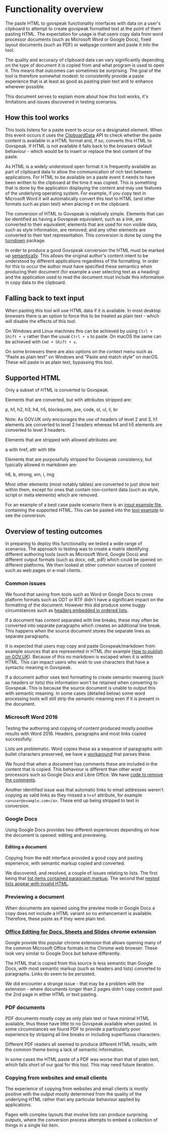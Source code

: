 # Functionality overview

The paste HTML to govspeak functionality interfaces with data on a user's
clipboard to attempt to create govspeak formatted text at the point of them
pasting HTML. The expectation for usage is that users copy data from
word processor documents (such as Microsoft Word or Google Docs),
fixed layout documents (such as PDF) or webpage content and paste it into the
tool.

The quality and accuracy of clipboard data can vary significantly depending on
the type of document it is copied from and what program is used to open it.
This means that outcomes can sometimes be surprising. The goal of the tool is
therefore somewhat modest: to consistently provide a paste experience that is
at least as good as pasting plain text and to enhance wherever possible.

This document serves to explain more about how this tool works, it's limitations
and issues discovered in testing scenarios.

## How this tool works

This tools listens for a paste event to occur on a designated element. When
this event occurs it uses the [ClipboardData][] API to check whether the paste
content is available in a HTML format and, if so, converts this HTML to
Govspeak. If HTML is not available it falls back to the browsers default
behaviour - which would be to insert or replace the text content of the paste.

As HTML is a widely understood open format it is frequently available as part
of clipboard data to allow the communication of rich text between applications.
For HTML to be available on a paste event it needs to have been written to the
clipboard at the time it was copied. This is something that is done by the
application displaying the content and may use features of the underlying
operating system. For example, if you copy text in Microsoft Word it will
automatically convert this text to HTML (and other formats such as plain text)
when placing it on the clipboard.

The conversion of HTML to Govspeak is relatively simple. Elements that can be
identified as having a Govspeak equivialent, such as a link, are converted to
their equivalent; elements that are used for non visible data, such as style
information, are removed; and any other elements are converted to their text
representation. This conversion is done by using the [turndown] package.

In order to produce a good Govspeak conversion the HTML must be marked up
[semantically][semantic-html]. This allows the original author's content intent
to be understood by different applications regardless of the formatting. In
order for this to occur the author must have specified these semantics when
producing their document (for example a user selecting text as a heading) and
the application used to read the document must include this information in
copy data to the clipboard.

## Falling back to text input

When pasting this tool will use HTML data if it is available. In most desktop
browsers there is an option to force this to be treated as plain text - which
will disable the effects of this tool.

On Windows and Linux machines this can be achieved by using `Ctrl + Shift + v`
rather than the usual `Ctrl + v` to paste. On macOS the same can be achieved
with `Cmd + Shift + v`.

On some browsers there are also options on the context menu such as "Paste as
plain text" on Windows and "Paste and match style" on macOS. These will paste
in as plain text, bypassing this tool.

## Supported HTML

Only a subset of HTML is converted to Govspeak.

Elements that are converted, but with attributes stripped are:

p, h1, h2, h3, h4, h5, blockquote, pre, code, ol, ul, li, br

Note: As GOV.UK only encourages the use of headers of level 2 and 3, h1 elements
are converted to level 2 headers whereas h4 and h5 elements are converted
to level 3 headers.

Elements that are stripped with allowed attributes are:

a with href, attr with title

Elements that are purposefully stripped for Govspeak consistency, but typically
allowed in markdown are:

h6, b, strong, em, i, img

Most other elements (most notably tables) are converted to just show text
within them, except for ones that contain non-content data (such as style,
script or meta elements) which are removed.

For an example of a best case paste scenario there is an [input example file][],
containing the supported HTML. This can be pasted into the [tool example][]
to see the conversion.

## Overview of testing outcomes

In preparing to deploy this functionality we tested a wide range of scenarios.
The approach to testing was to create a matrix identifying different
authoring tools (such as Microsoft Word, Google Docs) and different output formats
(such as docx, odt, pdf) which could be opened on different platforms. We then
looked at other common sources of content such as web pages or e-mail clients.

### Common issues

We found that saving from tools such as Word or Google Docs to cross platform
formats such as ODT or RTF didn't have a significant impact on the formatting
of the document. However this did produce some buggy circumstances such as
[headers embedded in ordered lists][headers-in-ordered-lists].

If a document has content separated with line breaks, these may often be
converted into separate paragraphs which creates an additional line break. This
happens when the source document stores the separate lines as separate
paragraphs.

It is expected that users may copy and paste Govspeak/markdown from example
sources that are represented in HTML (for example [How to publish on GOV.UK][]).
Because of this no markdown is escaped when it is within HTML. This can impact
users who wish to use characters that have a syntactic meaning in Govspeak.

If a document author uses text formatting to create semantic meaning (such as
headers or lists) this information won't be retained when converting
to Govspeak. This is because the source document is unable to output this with
semantic meaning. In some cases (detailed below) some word processing tools
will still strip the semantic meaning even if it is present in the document.

### Microsoft Word 2016

Testing the authoring and copying of content produced mostly positive results
with Word 2016. Headers, paragraphs and most links copied successfully.

Lists are problematic. Word copies these as a sequence of
paragraphs with bullet characters preserved, we have a
[workaround][word-list-workaround] that parses these.

We found that when a document has comments these are included in the content
that is copied. This behaviour is different than other word processors such
as Google Docs and Libre Office. We have
[code to remove the comments][word-comment-removal].

Another identified issue was that automatic links to email addresses weren't
copying as valid links as they missed a `href` attribute, for example
`<a>user@example.com</a>`. These end up being stripped to text in conversion.

### Google Docs

Using Google Docs provides two different experiences depending on how the
document is opened: editing and previewing.

#### Editing a document

Copying from the edit interface provided a good copy and pasting experience,
with semantic markup copied and converted.

We discovered, and resolved, a couple of issues relating to lists. The first
being that [list items contained paragraph markup][li-paragraph]. The
second that [nested lists appear with invalid HTML][gdocs-list-workaround].

### Previewing a document

When documents are opened using the preview mode in Google Docs a copy does not
include a HTML variant so no enhancement is available. Therefore, these paste
as if they were plain text.

### [Office Editing for Docs, Sheets and Slides][office-extension] chrome extension

Google provide this popular chrome extension that allows opening many of the
common Microsoft Office formats in the Chrome web browser. These look very
similar to Google Docs but behave differently.

The HTML that is copied from this source is less semantic than Google Docs,
with most semantic markup (such as headers and lists) converted to paragraphs.
Links do seem to be persisted.

We did encounter a strange issue - that may be a problem with the extension -
where documents longer than 2 pages didn't copy content past the 2nd page in
either HTML or text pasting.

### PDF documents

PDF documents mostly copy as only plain text or have minimal
HTML available, thus these have little to no Govspeak available when
pasted. In some circumstances we found PDF to provide a particularly poor
experience by stripping all line breaks or including superfluous characters.

Different PDF readers all seemed to produce different HTML results, with the
common theme being a lack of semantic information.

In some cases the HTML paste of a PDF was worse than that of plain text, which
falls short of our goal for this tool. This may need future iteration.

### Copying from websites and email clients

The experience of copying from websites and email clients is mostly positive
with the output mostly determined from the quality of the underlying HTML
rather than any particular behaviour applied by applications.

Pages with complex layouts that involve lists can produce surprising outputs,
where the conversion process attempts to embed a collection of things in a
single list item.

[ClipboardData]: https://developer.mozilla.org/en-US/docs/Web/API/ClipboardEvent/clipboardData
[turndown]: https://github.com/domchristie/turndown
[semantic-html]: https://www.lifewire.com/why-use-semantic-html-3468271
[input example file]: https://alphagov.github.io/paste-html-to-govspeak/input.html
[tool example]: https://alphagov.github.io/paste-html-to-govspeak/
[headers-in-ordered-lists]: https://github.com/alphagov/paste-html-to-govspeak/pull/25/commits/79320643bd8999e9ea646ea1342962fe184cdc95
[How to publish on GOV.UK]: https://www.gov.uk/guidance/how-to-publish-on-gov-uk/markdown
[word-list-workaround]: https://github.com/alphagov/paste-html-to-govspeak/pull/42
[word-comment-removal]: https://github.com/alphagov/paste-html-to-govspeak/pull/40
[li-paragraph]: https://github.com/alphagov/paste-html-to-govspeak/pull/23/commits/4f0708be72dc72a81cd6d459d1d71dc69fc68d9a
[gdocs-list-workaround]: https://github.com/alphagov/paste-html-to-govspeak/pull/26/commits/b61c64653b2c57cfd529285fdcd267b64cbcad81
[office-extension]: https://chrome.google.com/webstore/detail/office-editing-for-docs-s/gbkeegbaiigmenfmjfclcdgdpimamgkj
